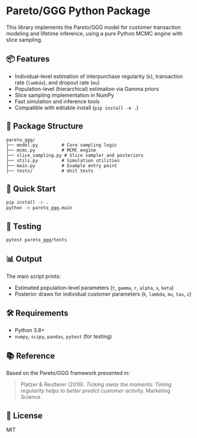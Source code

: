 # Pareto/GGG Python Package

This library implements the Pareto/GGG model for customer transaction modeling and lifetime inference, using a pure Python MCMC engine with slice sampling.

## 📦 Features

- Individual-level estimation of interpurchase regularity (`k`), transaction rate (`lambda`), and dropout rate (`mu`)
- Population-level (hierarchical) estimation via Gamma priors
- Slice sampling implementation in NumPy
- Fast simulation and inference tools
- Compatible with editable install (`pip install -e .`)

## 📁 Package Structure

```
pareto_ggg/
├── model.py         # Core sampling logic
├── mcmc.py          # MCMC engine
├── slice_sampling.py # Slice sampler and posteriors
├── utils.py         # Simulation utilities
├── main.py          # Example entry point
├── tests/           # Unit tests
```

## 🚀 Quick Start

```bash
pip install -e .
python -m pareto_ggg.main
```

## 🧪 Testing

```bash
pytest pareto_ggg/tests
```

## 📊 Output

The main script prints:
- Estimated population-level parameters (`t`, `gamma`, `r`, `alpha`, `s`, `beta`)
- Posterior draws for individual customer parameters (`k`, `lambda`, `mu`, `tau`, `z`)

## 🛠 Requirements
- Python 3.8+
- `numpy`, `scipy`, `pandas`, `pytest` (for testing)

## 📚 Reference
Based on the Pareto/GGG framework presented in:
> Platzer & Reutterer (2016). *Ticking away the moments: Timing regularity helps to better predict customer activity.* Marketing Science.

## 📝 License
MIT
